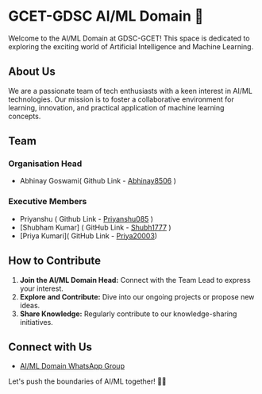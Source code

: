 # GCET-GDSC AI/ML Domain 🤖

Welcome to the AI/ML Domain at GDSC-GCET! This space is dedicated to exploring the exciting world of Artificial Intelligence and Machine Learning.

## About Us

We are a passionate team of tech enthusiasts with a keen interest in AI/ML technologies. Our mission is to foster a collaborative environment for learning, innovation, and practical application of machine learning concepts.

## Team

### Organisation Head

- Abhinay Goswami( Github Link - [Abhinay8506](https://github.com/Abhinay8506) )

### Executive Members

- Priyanshu ( Github Link - [Priyanshu085](https://github.com/Priyanshu085) )
- [Shubham Kumar] ( GitHub Link - [Shubh1777](https://github.com/shubh1777) )
- [Priya Kumari]( GitHub Link - [Priya20003](https://github.com/priya20003))
  
## How to Contribute

1. **Join the AI/ML Domain Head:** Connect with the Team Lead to express your interest.
2. **Explore and Contribute:** Dive into our ongoing projects or propose new ideas.
3. **Share Knowledge:** Regularly contribute to our knowledge-sharing initiatives.

## Connect with Us

- [AI/ML Domain WhatsApp Group](link-to-ai-ml-whatsapp-group)

Let's push the boundaries of AI/ML together! 🚀✨
